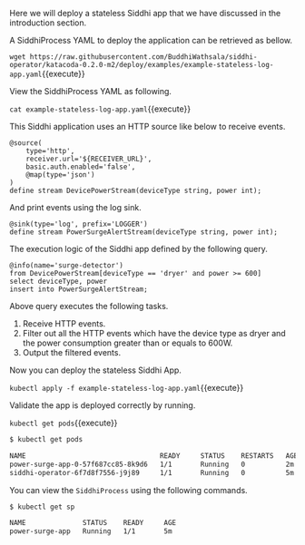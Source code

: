 Here we will deploy a stateless Siddhi app that we have discussed in the introduction section.

A SiddhiProcess YAML to deploy the application can be retrieved as bellow.

`wget https://raw.githubusercontent.com/BuddhiWathsala/siddhi-operator/katacoda-0.2.0-m2/deploy/examples/example-stateless-log-app.yaml`{{execute}}

View the SiddhiProcess YAML as following.

`cat example-stateless-log-app.yaml`{{execute}}

This Siddhi application uses an HTTP source like below to receive events.

```programming
@source(
    type='http',
    receiver.url='${RECEIVER_URL}',
    basic.auth.enabled='false',
    @map(type='json')
)
define stream DevicePowerStream(deviceType string, power int);
```

And print events using the log sink.

```programming
@sink(type='log', prefix='LOGGER')  
define stream PowerSurgeAlertStream(deviceType string, power int);
```

The execution logic of the Siddhi app defined by the following query.

```programming
@info(name='surge-detector')  
from DevicePowerStream[deviceType == 'dryer' and power >= 600] 
select deviceType, power  
insert into PowerSurgeAlertStream;
```

Above query executes the following tasks.
1. Receive HTTP events.
1. Filter out all the HTTP events which have the device type as dryer and the power consumption greater than or equals to 600W.
1. Output the filtered events.

Now you can deploy the stateless Siddhi App.

`kubectl apply -f example-stateless-log-app.yaml`{{execute}}

Validate the app is deployed correctly by running.

`kubectl get pods`{{execute}}

```sh
$ kubectl get pods

NAME                                 READY     STATUS    RESTARTS   AGE
power-surge-app-0-57f687cc85-8k9d6   1/1       Running   0          2m
siddhi-operator-6f7d8f7556-j9j89     1/1       Running   0          5m
```

You can view the `SiddhiProcess` using the following commands.

```sh
$ kubectl get sp

NAME              STATUS    READY     AGE
power-surge-app   Running   1/1       5m
```
